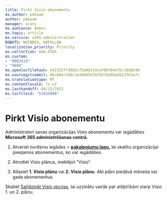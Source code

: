 ```yaml
---
title: Pirkt Visio abonementu
ms.author: pebaum
author: pebaum
manager: scotv
ms.audience: Admin
ms.topic: article
ms.service: o365-administration
ROBOTS: NOINDEX, NOFOLLOW
localization_priority: Priority
ms.collection: Adm_O365
ms.custom:
- "9002419"
- "4694"
ms.openlocfilehash: e42352ff36b5cf5e8b514cef96f84ef6c19d0240
ms.sourcegitcommit: 8bc60ec34bc1e40685e3976576e04a2623f63a7c
ms.translationtype: MT
ms.contentlocale: lv-LV
ms.lasthandoff: 04/15/2021
ms.locfileid: "51835890"
---
```

# <a name="purchase-visio-subscription"></a>Pirkt Visio abonementu

Administratori savas organizācijas Visio abonementu var iegādāties **Microsoft 365 administrēšanas centrā.**

1. Atveriet norēķinu iegādes  >  **[pakalpojumu lapu,](https://go.microsoft.com/fwlink/p/?linkid=868433)** lai skatītu organizācijai pieejamos abonementus, ko var iegādāties.

2. Atrodiet Visio plānus, meklējot “Visio”.

3. Atlasiet **1. Visio plānu** vai **2. Visio plānu**. Abi plāni piedāvā mēneša vai gada abonementus.

Skatiet [Salīdzināt Visio opcijas](https://products.office.com/Visio/microsoft-visio-plans-and-pricing-compare-visio-options), lai uzzinātu vairāk par atšķirībām starp Visio 1. un 2. plānu.
